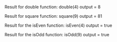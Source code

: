 Result for double function: double(4) output = 8

Result for square function: square(9) output = 81

Result for the isEven function: isEven(4) output = true

Result for the isOdd function: isOdd(9) output = true